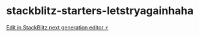 # stackblitz-starters-letstryagainhaha

[Edit in StackBlitz next generation editor ⚡️](https://stackblitz.com/~/github.com/freyaahaa/stackblitz-starters-letstryagainhaha)
